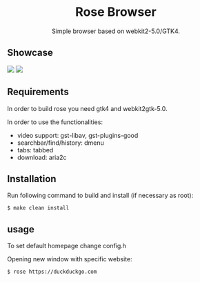 <h1 align="center">Rose Browser</h1>
<p align="center">Simple browser based on webkit2-5.0/GTK4.</p>

## Showcase

<img src="https://github.com/mini-rose/rose/blob/master/screenshots/homepage.png?raw=true">
<img src="https://github.com/mini-rose/rose/blob/master/screenshots/youtube.png?raw=true">

## Requirements
In order to build rose you need gtk4 and webkit2gtk-5.0.

In order to use the functionalities:
  - video support: gst-libav, gst-plugins-good
  - searchbar/find/history: dmenu
  - tabs: tabbed
  - download: aria2c

## Installation

Run following command to build and install
(if necessary as root):

```$ make clean install```

## usage

To set default homepage change config.h

Opening new window with specific website:

```$ rose https://duckduckgo.com```
